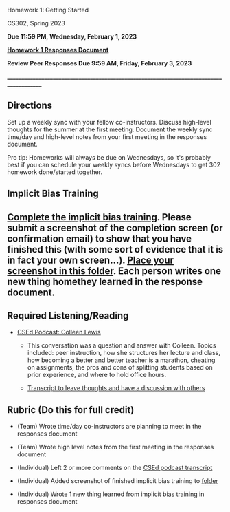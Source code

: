 Homework 1: Getting Started

CS302, Spring 2023

**Due** **11:59 PM, Wednesday, February 1, 2023**

[**<u>Homework 1 Responses Document</u>**](https://docs.google.com/document/d/1c7dy6bd_TYpVG7C823gE5Qpj7VL0q-af_2ITW8qhHZA/edit#heading=h.30j0zll)

**Review Peer Responses Due 9:59 AM, Friday, February 3, 2023**

**\_\_\_\_\_\_\_\_\_\_\_\_\_\_\_\_\_\_\_\_\_\_\_\_\_\_\_\_\_\_\_\_\_\_\_\_\_\_\_\_\_\_\_\_\_\_\_\_\_\_\_\_\_\_\_\_\_\_\_\_\_\_\_\_\_\_\_\_\_\_\_\_\_\_\_\_\_\_\_\_\_\_\_\_\_\_\_**

## Directions

Set up a weekly sync with your fellow co-instructors. Discuss high-level thoughts for the summer at the first meeting. Document the weekly sync time/day and high-level notes from your first meeting in the responses document.

Pro tip: Homeworks will always be due on Wednesdays, so it's probably best if you can schedule your weekly syncs before Wednesdays to get 302 homework done/started together.

## Implicit Bias Training

## [<u>Complete the implicit bias training</u>](https://ucnet.universityofcalifornia.edu/working-at-uc/your-career/talent-management/professional-development/managing-implicit-bias.html#:~:text=The%20UC%20Managing%20Implicit%20Bias,its%20impact%20at%20the%20University.&text=The%20series%20contains%20the%20following,to%2020%20minutes%20in%20length). Please submit a screenshot of the completion screen (or confirmation email) to show that you have finished this (with some sort of evidence that it is in fact your own screen...). [<u>Place your screenshot in this folder</u>](https://drive.google.com/drive/folders/1oFQ7aHBvl9zA0cWMrlugQ51cOdNB3KBC?usp=share_link). Each person writes one new thing homethey learned in the response document.

## Required Listening/Reading

- [<u>CSEd Podcast: Colleen Lewis</u>](https://sites.duke.edu/csedpodcast/2020/04/06/episode-6-colleen-lewis/)

  - This conversation was a question and answer with Colleen. Topics included: peer instruction, how she structures her lecture and class, how becoming a better and better teacher is a marathon, cheating on assignments, the pros and cons of splitting students based on prior experience, and where to hold office hours.

  - [<u>Transcript to leave thoughts and have a discussion with others</u>](https://docs.google.com/document/d/1Ot3fujU4EknCuNIxdTRcDD6b_Cv8no7GiQCTK-bMrdU/edit#heading=h.44dr7isq7v0h)

## Rubric (Do this for full credit)

- (Team) Wrote time/day co-instructors are planning to meet in the responses document

- (Team) Wrote high level notes from the first meeting in the responses document

- (Individual) Left 2 or more comments on the [<u>CSEd podcast transcript</u>](https://docs.google.com/document/d/1Ot3fujU4EknCuNIxdTRcDD6b_Cv8no7GiQCTK-bMrdU/edit#heading=h.44dr7isq7v0h)

- (Individual) Added screenshot of finished implicit bias training to [<u>folder</u>](https://drive.google.com/drive/folders/1oFQ7aHBvl9zA0cWMrlugQ51cOdNB3KBC?usp=share_link)

- (Individual) Wrote 1 new thing learned from implicit bias training in responses document
